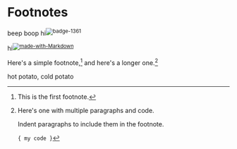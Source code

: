 # Footnotes

beep
boop
hi<sup>![badge-1361](https://user-images.githubusercontent.com/11878752/135524970-9a90816e-7698-4198-989d-e5bb51223d77.png)
</sup>

hi<sup>[![made-with-Markdown](https://img.shields.io/badge/Made%20with-Markdown-1f425f.svg)](http://commonmark.org)</sup>


   Here's a simple footnote,[^1] and here's a longer one.[^bignote]
   
hot potato, cold potato


[^1]: This is the first footnote.

[^bignote]: Here's one with multiple paragraphs and code.

    Indent paragraphs to include them in the footnote.

    `{ my code }`
    
